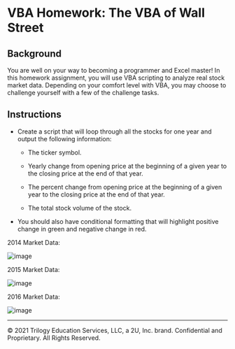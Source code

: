 # VBA Homework: The VBA of Wall Street

## Background

You are well on your way to becoming a programmer and Excel master! In this homework assignment, you will use VBA scripting to analyze real stock market data. Depending on your comfort level with VBA, you may choose to challenge yourself with a few of the challenge tasks.

## Instructions

* Create a script that will loop through all the stocks for one year and output the following information:

  * The ticker symbol.

  * Yearly change from opening price at the beginning of a given year to the closing price at the end of that year.

  * The percent change from opening price at the beginning of a given year to the closing price at the end of that year.

  * The total stock volume of the stock.

* You should also have conditional formatting that will highlight positive change in green and negative change in red.

2014 Market Data:

![image](https://user-images.githubusercontent.com/77372688/132958617-788dd46e-4a55-4166-9106-642d4b925268.png)

2015 Market Data:

![image](https://user-images.githubusercontent.com/77372688/132958624-6ebe20ee-9538-4d5f-9743-787a43ba8851.png)

2016 Market Data:

![image](https://user-images.githubusercontent.com/77372688/132958629-2a99141f-8795-42ab-a975-78e23d31e65c.png)

- - -

© 2021 Trilogy Education Services, LLC, a 2U, Inc. brand. Confidential and Proprietary. All Rights Reserved.

